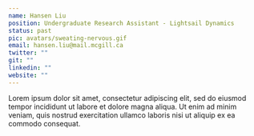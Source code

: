 ```yaml
---
name: Hansen Liu
position: Undergraduate Research Assistant - Lightsail Dynamics
status: past
pic: avatars/sweating-nervous.gif
email: hansen.liu@mail.mcgill.ca
twitter: ""
git: ""
linkedin: ""
website: ""
---
```


Lorem ipsum dolor sit amet, consectetur adipiscing elit, sed do eiusmod tempor incididunt ut labore et dolore magna aliqua. Ut enim ad minim veniam, quis nostrud exercitation ullamco laboris nisi ut aliquip ex ea commodo consequat.